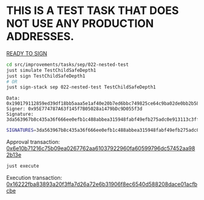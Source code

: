 # THIS IS A TEST TASK THAT DOES NOT USE ANY PRODUCTION ADDRESSES.

[READY TO SIGN]()

```bash
cd src/improvements/tasks/sep/022-nested-test
just simulate TestChildSafeDepth1
just sign TestChildSafeDepth1
# OR
just sign-stack sep 022-nested-test TestChildSafeDepth1
```

```
Data: 0x190179112859ed39df18bb5aaa5e1af40e20b7ed6bbc749825ce64c9ba02de0bb2b58df0342f0e9a443994311f1c87ed6772477fd00ed03724a6d3572c55f607053f
Signer: 0x95E774787A63f145f7B05028a1479bDc9D055f3d
Signature: 3da563967b8c435a36f666ee0efb1c488abbea315948fabf49efb275adc0e913113c3ff231691940a9789590ce1a33c42e406a7d113b02c9333c6925e5f8db5d1b
```

```bash
SIGNATURES=3da563967b8c435a36f666ee0efb1c488abbea315948fabf49efb275adc0e913113c3ff231691940a9789590ce1a33c42e406a7d113b02c9333c6925e5f8db5d1b just approve TestChildSafeDepth1
```

Approval transaction: [0x6e10b71216c75b09ea0267762aa61037922960fa60599796dc57452aa982b13e](https://sepolia.etherscan.io/tx/0x6e10b71216c75b09ea0267762aa61037922960fa60599796dc57452aa982b13e)

```bash
just execute
```

Execution transaction: [0x16222fba83893a20f3ffa7d26a72e6b31906f8ec6540d588208dace01acfbcbe](https://sepolia.etherscan.io/tx/0x16222fba83893a20f3ffa7d26a72e6b31906f8ec6540d588208dace01acfbcbe)
